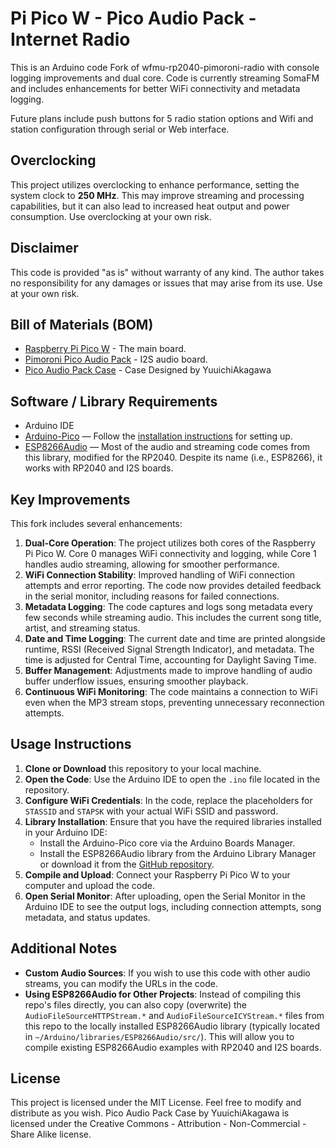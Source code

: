 # Pi Pico W - Pico Audio Pack - Internet Radio

This is an Arduino code Fork of wfmu-rp2040-pimoroni-radio with console logging improvements and dual core.  Code is currently streaming SomaFM and includes enhancements for better WiFi connectivity and metadata logging.

Future plans include push buttons for 5 radio station options and Wifi and station configuration through serial or Web interface.

## Overclocking

This project utilizes overclocking to enhance performance, setting the system clock to **250 MHz**. This may improve streaming and processing capabilities, but it can also lead to increased heat output and power consumption. Use overclocking at your own risk.

## Disclaimer

This code is provided "as is" without warranty of any kind. The author takes no responsibility for any damages or issues that may arise from its use. Use at your own risk.

## Bill of Materials (BOM)

- [Raspberry Pi Pico W](https://shop.pimoroni.com/products/raspberry-pi-pico-w) - The main board.
- [Pimoroni Pico Audio Pack](https://shop.pimoroni.com/products/pico-audio-pack) - I2S audio board.
- [Pico Audio Pack Case](https://www.thingiverse.com/thing:6404203) - Case Designed by YuuichiAkagawa

## Software / Library Requirements

- Arduino IDE
- [Arduino-Pico](https://arduino-pico.readthedocs.io/en/latest/) — Follow the [installation instructions](https://learn.adafruit.com/rp2040-arduino-with-the-earlephilhower-core/installing-the-earlephilhower-core) for setting up.
- [ESP8266Audio](https://github.com/earlephilhower/ESP8266Audio/) — Most of the audio and streaming code comes from this library, modified for the RP2040. Despite its name (i.e., ESP8266), it works with RP2040 and I2S boards.

## Key Improvements

This fork includes several enhancements:

1. **Dual-Core Operation**: The project utilizes both cores of the Raspberry Pi Pico W. Core 0 manages WiFi connectivity and logging, while Core 1 handles audio streaming, allowing for smoother performance.
2. **WiFi Connection Stability**: Improved handling of WiFi connection attempts and error reporting. The code now provides detailed feedback in the serial monitor, including reasons for failed connections.
3. **Metadata Logging**: The code captures and logs song metadata every few seconds while streaming audio. This includes the current song title, artist, and streaming status.
4. **Date and Time Logging**: The current date and time are printed alongside runtime, RSSI (Received Signal Strength Indicator), and metadata. The time is adjusted for Central Time, accounting for Daylight Saving Time.
5. **Buffer Management**: Adjustments made to improve handling of audio buffer underflow issues, ensuring smoother playback.
6. **Continuous WiFi Monitoring**: The code maintains a connection to WiFi even when the MP3 stream stops, preventing unnecessary reconnection attempts.

## Usage Instructions

1. **Clone or Download** this repository to your local machine.
2. **Open the Code**: Use the Arduino IDE to open the `.ino` file located in the repository.
3. **Configure WiFi Credentials**: In the code, replace the placeholders for `STASSID` and `STAPSK` with your actual WiFi SSID and password.
4. **Library Installation**: Ensure that you have the required libraries installed in your Arduino IDE:
   - Install the Arduino-Pico core via the Arduino Boards Manager.
   - Install the ESP8266Audio library from the Arduino Library Manager or download it from the [GitHub repository](https://github.com/earlephilhower/ESP8266Audio/).
5. **Compile and Upload**: Connect your Raspberry Pi Pico W to your computer and upload the code.
6. **Open Serial Monitor**: After uploading, open the Serial Monitor in the Arduino IDE to see the output logs, including connection attempts, song metadata, and status updates.

## Additional Notes

- **Custom Audio Sources**: If you wish to use this code with other audio streams, you can modify the URLs in the code.
- **Using ESP8266Audio for Other Projects**: Instead of compiling this repo's files directly, you can also copy (overwrite) the `AudioFileSourceHTTPStream.*` and `AudioFileSourceICYStream.*` files from this repo to the locally installed ESP8266Audio library (typically located in `~/Arduino/libraries/ESP8266Audio/src/`). This will allow you to compile existing ESP8266Audio examples with RP2040 and I2S boards.

## License

This project is licensed under the MIT License. Feel free to modify and distribute as you wish.
Pico Audio Pack Case by YuuichiAkagawa is licensed under the Creative Commons - Attribution - Non-Commercial - Share Alike license.
